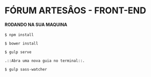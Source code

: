 # FÓRUM ARTESÂOS - FRONT-END

#### RODANDO NA SUA MAQUINA

```shell
$ npm install

$ bower install

$ gulp serve

.::Abra uma nova guia no terminal::.

$ gulp sass-watcher

```
